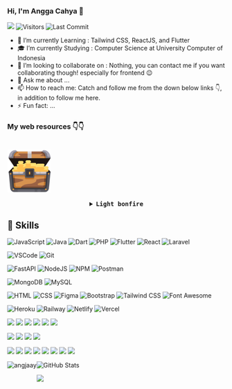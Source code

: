 ### Hi, I'm Angga Cahya 👋

<!--
**angjaay/angjaay** is a ✨ _special_ ✨ repository because its `README.md` (this file) appears on your GitHub profile.

Here are some ideas to get you started:
-->

  <img src="https://cdn-icons-png.flaticon.com/512/6974/6974919.png" width="250"/>
  
  
 <img alt="Visitors" src="https://komarev.com/ghpvc/?username=angjaay&style=flat&labelColor=black&logo=github&label=PROFILE+VIEWS&color=29bf12"/>
<img alt="Last Commit" src="https://img.shields.io/github/last-commit/angjaay/angjaay?logo=markdown&label=LAST+UPDATE&color=29bf12&style=flat">
 <!-- <a href="https://github.com/angjaay/angjaay/actions">
   <img alt="github-activity" src="https://github.com/angjaay/angjaay/workflows/update-gh-activity/badge.svg">
  </a> -->

- 🌱 I’m currently Learning : Tailwind CSS, ReactJS, and Flutter
- 🎓 I’m currently Studying : Computer Science at University Computer of Indonesia
- 👯 I’m looking to collaborate on : Nothing, you can contact me if you want collaborating though! especially for frontend 😉
- 💬 Ask me about ...
- 📫 How to reach me: Catch and follow me from the down below links 👇, in addition to follow me here.
- ⚡ Fun fact: ...


### My web resources 👇👇</br></br>
<a href="https://www.notion.so/angzai/Angzai-s-Web-Resources-ebab3a4a6bda4df4b3f91b23061c43ce"  ><img src="https://raw.githubusercontent.com/angjaay/angjaay/master/image/treasure.png" width="100"/></a>


</samp>

</p>


<details align="center">

<summary> <b> <samp> Light bonfire </samp></b></summary>
<samp>
 <b><h2 style="color: #fc6203">B O N F I R E &nbsp; L I T !</h2> </b>

<img src="https://raw.githubusercontent.com/TanZng/TanZng/master/assets/bonefire.gif" width="200"/>

Current Project: **Bubbly Social**

<p align="center">
<a href="https://twitter.com/angga_cahyaa">
  <img align="left" alt="Angga Twitter" width="50px" src="https://raw.githubusercontent.com/edent/SuperTinyIcons/099dc12b59179d07d534069bc8551718f786d91a/images/svg/twitter.svg" />
</a>
<a href="https://dev.to/angzai">
  <img align="left" alt="Angga DEV" width="50px" src="https://raw.githubusercontent.com/edent/SuperTinyIcons/099dc12b59179d07d534069bc8551718f786d91a/images/svg/dev_to.svg" />
</a>

<a href="https://www.linkedin.com/in/angga-cahya/">
  <img align="left" alt="Angga Linkdin" width="50px" src="https://raw.githubusercontent.com/edent/SuperTinyIcons/099dc12b59179d07d534069bc8551718f786d91a/images/svg/linkedin.svg" />
</a>
  
 <a href="https://dribbble.com/Angjaay">
  <img align="left" alt="Angga Dribbble" width="50px" src="https://cdn.cdnlogo.com/logos/d/56/dribbble-icon.svg" />
</a>

</p>
 </br> </br> </br>
 

</samp>
</details>

## 💼 Skills



![JavaScript](https://img.shields.io/badge/javascript-%23323330.svg?style=for-the-badge&logo=javascript&logoColor=%23F7DF1E)
![Java](https://img.shields.io/badge/Java-%23ED8B00.svg?style=for-the-badge&logo=Java&logoColor=white)
![Dart](https://img.shields.io/badge/Dart-5391FE?style=for-the-badge&logo=Dart&logoColor=white)
![PHP](https://img.shields.io/badge/php-%23121011.svg?style=for-the-badge&logo=php&logoColor=%474A8A)
![Flutter](https://img.shields.io/badge/flutter-%23000000.svg?style=for-the-badge&logo=flutter&logoColor=white)
![React](https://img.shields.io/badge/react-667881?style=for-the-badge&logo=react&logoColor=61DBFB)
![Laravel](https://img.shields.io/badge/laravel-F05340?style=for-the-badge&logo=laravel&logoColor=white)

![VSCode](https://img.shields.io/badge/-vscode-00a8e8?style=for-the-badge&logo=visual-studio-code)
![Git](https://img.shields.io/badge/git%20-%23F05033.svg?&style=for-the-badge&logo=git&logoColor=white)

![FastAPI](https://img.shields.io/badge/FastAPI-005571?style=for-the-badge&logo=fastapi)
![NodeJS](https://img.shields.io/badge/node.js-6DA55F?style=for-the-badge&logo=node.js&logoColor=white)
![NPM](https://img.shields.io/badge/NPM-%23117AC9.svg?style=for-the-badge&logo=NPM&logoColor=white)
![Postman](https://img.shields.io/badge/Postman-FF6C37?style=for-the-badge&logo=postman&logoColor=white)

![MongoDB](https://img.shields.io/badge/MongoDB-%234ea94b.svg?style=for-the-badge&logo=mongodb&logoColor=white)<!-- ![ElasticSearch](https://img.shields.io/badge/-ElasticSearch-005571?style=for-the-badge&logo=elasticsearch) --><!-- ![ApacheCassandra](https://img.shields.io/badge/cassandra-%231287B1.svg?style=for-the-badge&logo=apache-cassandra&logoColor=white) -->
![MySQL](https://img.shields.io/badge/MySQL-00000F?style=for-the-badge&logo=mysql&logoColor=white)

![HTML](https://img.shields.io/badge/html%20-%23E34F26.svg?&style=for-the-badge&logo=html5&logoColor=white)
![CSS](https://img.shields.io/badge/css%20-%231572B6.svg?&style=for-the-badge&logo=css3&logoColor=white)
![Figma](https://img.shields.io/badge/Figma-F24E1E?style=for-the-badge&logo=figma&logoColor=white)
![Bootstrap](https://img.shields.io/badge/bootstrap-%23563D7C.svg?style=for-the-badge&logo=bootstrap&logoColor=white)
![Tailwind CSS](https://img.shields.io/badge/Tailwind_CSS-38B2AC?style=for-the-badge&logo=tailwind-css&logoColor=white)
![Font Awesome](https://img.shields.io/badge/Font_Awesome-339AF0?style=for-the-badge&logo=fontawesome&logoColor=white)

![Heroku](https://img.shields.io/badge/Heroku-430098?style=for-the-badge&logo=heroku&logoColor=white)
![Railway](https://img.shields.io/badge/railway-667881?style=for-the-badge&logo=railway&logoColor=white)
![Netlify](https://img.shields.io/badge/netlify-%23000000.svg?style=for-the-badge&logo=netlify&logoColor=#00C7B7)
![Vercel](https://img.shields.io/badge/vercel-%23000000.svg?style=for-the-badge&logo=vercel&logoColor=#00C7B7)

![](https://img.shields.io/badge/Code-React-informational?style=flat&logo=react&logoColor=white&color=4AB197)
![](https://img.shields.io/badge/Code-Redux-informational?style=flat&logo=Redux&logoColor=white&color=4AB197)
![](https://img.shields.io/badge/Code-JavaScript-informational?style=flat&logo=JavaScript&logoColor=white&color=4AB197)
![](https://img.shields.io/badge/Code-Java-informational?style=flat&logo=Java&logoColor=white&color=4AB197)
![](https://img.shields.io/badge/Code-PHP-informational?style=flat&logo=PHP&logoColor=white&color=4AB197)
![](https://img.shields.io/badge/Code-Laravel-informational?style=flat&logo=Laravel&logoColor=white&color=4AB197)



![](https://img.shields.io/badge/Style-CSS-informational?style=flat&logo=css3&logoColor=white&color=4AB197)
![](https://img.shields.io/badge/Style-Tailwind-informational?style=flat&logo=Tailwind-CSS&logoColor=white&color=4AB197)
![](https://img.shields.io/badge/Style-Sass-informational?style=flat&logo=Sass&logoColor=white&color=4AB197)
![](https://img.shields.io/badge/Style-Bootstrap-informational?style=flat&logo=Bootstrap&logoColor=white&color=4AB197)



![](https://img.shields.io/badge/Tools-Netlify-informational?style=flat&logo=netlify&logoColor=white&color=4AB197)
![](https://img.shields.io/badge/Tools-NPM-informational?style=flat&logo=npm&logoColor=white&color=4AB197)
![](https://img.shields.io/badge/Tools-Photoshop-informational?style=flat&logo=Adobe-Photoshop&logoColor=white&color=4AB197)
![](https://img.shields.io/badge/Tools-Illustrator-informational?style=flat&logo=Adobe-Illustrator&logoColor=white&color=4AB197)
![](https://img.shields.io/badge/Tools-AdobeXD-informational?style=flat&logo=Adobe-XD&logoColor=white&color=4AB197)
![](https://img.shields.io/badge/Tools-GitHub-informational?style=flat&logo=GitHub&logoColor=white&color=4AB197)
![](https://img.shields.io/badge/Tools-Figma-informational?style=flat&logo=Figma&logoColor=white&color=4AB197)
![](https://img.shields.io/badge/Tools-Vscode-informational?style=flat&logo=Visual-Studio-Code&logoColor=white&color=4AB197)

<p><img align="left" src="https://github-readme-stats.vercel.app/api/top-langs?username=angjaay&show_icons=true&locale=en&layout=compact&theme=vue" alt="angjaay" height="150"  /></p>

 <p><img src="https://github-readme-stats.vercel.app/api?username=angjaay&title_color=6FDA44&show_icons=true&icon_color=6FDA44&include_all_commits=true&count_private=true&theme=vue" alt="GitHub Stats" height="150" /></p>
 
 <img src="https://github-profile-summary-cards.vercel.app/api/cards/profile-details?username=angjaay&theme=vue" width="730">
 



